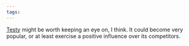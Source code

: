 ```yaml
---
tags: 
---
```


[Testy](http://github.com/ahoward/testy/tree/master) might be worth keeping an eye on, I think. It could become very popular, or at least exercise a positive influence over its competitors.
